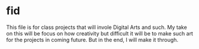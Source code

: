 # fid 
This file is for class projects that will invole Digital Arts and such. My take on this will be focus on how creativity but difficult it will be to make such art for the projects in coming future. But in the end, I will make it through.
